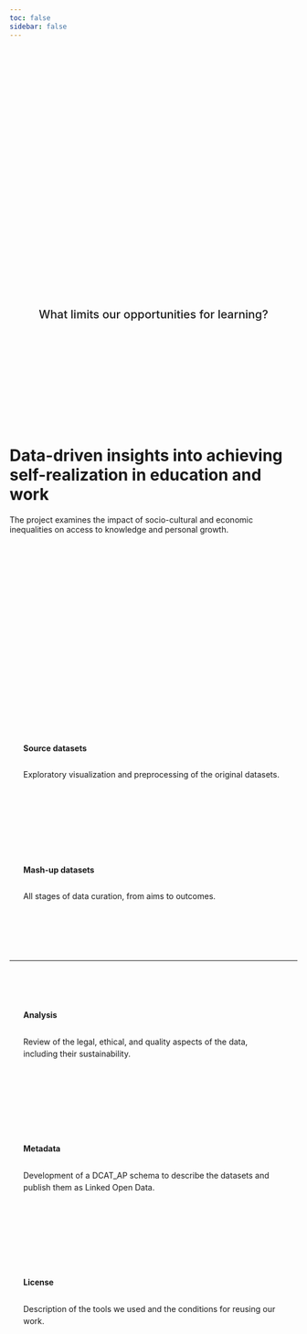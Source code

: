```yaml
---
toc: false
sidebar: false
---
```



<div class="hero">
  <h1>Knowledge For Knowledge’s Sake</h1>
  <h2>What limits our opportunities for learning?</h2>
</div>

# Data-driven insights into achieving self-realization in education and work

The project examines the impact of socio-cultural and economic inequalities on access to knowledge and personal growth.


<div class="grid-nav">
  <a class="card" href="sources/index">
    <h2>Source datasets</h2>
    <p>Exploratory visualization and preprocessing of the original datasets.</p>
  </a>
  <a class="card" href="syntheses/index">
    <h2>Mash-up datasets</h2>
    <p>All stages of data curation, from aims to outcomes.</p>
  </a>
  <hr>
  <a class="card" href="analysis">
    <h2>Analysis</h2>
    <p>Review of the legal, ethical, and quality aspects of the data, including their sustainability.</p>
  </a>
  <a class="card" href="metadata">
    <h2>Metadata</h2>
    <p>Development of a DCAT_AP schema to describe the datasets and publish them as Linked Open Data.</p>
  </a>
  <a class="card" href="license">
    <h2>License</h2>
    <p>Description of the tools we used and the conditions for reusing our work.</p>
  </a>
</div>

<style>

nav {
  display: none !important;
}

.hero {
  display: flex;
  flex-direction: column;
  align-items: center;
  justify-content: center;
  font-family: var(--sans-serif);
  text-wrap: balance;
  text-align: center;
  padding-bottom: 10rem;
  box-sizing: border-box;
  height: calc(100vh - calc(var(--observablehq-header-height) + 1.5rem + 2rem));
}

.hero h1 {
  margin: 1rem 0;
  padding: 1rem 0;
  max-width: none;
  font-size: 14vw;
  font-weight: 900;
  line-height: 1;
  background: linear-gradient(30deg, var(--theme-foreground-focus), currentColor);
  -webkit-background-clip: text;
  -webkit-text-fill-color: transparent;
  background-clip: text;
}

.hero h2 {
  max-width: 34em;
  font-size: 20px;
  font-style: initial;
  font-weight: 500;
  line-height: 1.5;
  color: var(--theme-foreground-muted);
}

@media (min-width: 640px) {
  .hero h1 {
    font-size: 90px;
  }
}

.grid-nav {
  margin: 20rem auto 5rem;
  grid-auto-rows: auto;
  gap: 40px;
  display: grid;
}

@container (min-width: 900px) {
  .grid-nav {
    gap: 70px;
    max-width: 800px;
  }
}

@container (min-width: 720px) {
  .grid-nav {
    grid-template-columns: repeat(6, 1fr);
    grid-template-rows: 1fr auto 1fr;
  }

  .grid-nav hr {
    grid-column: 1 / 7;
  }

  .grid-nav a:nth-child(1) {
    grid-column: 2 / 4;
  }

  .grid-nav a:nth-child(2) {
    grid-column: 4 / 6;
  }

  .grid-nav a:nth-child(4) {
    grid-column: 1 / 3;
  }

  .grid-nav a:nth-child(5) {
    grid-column: 3 / 5;
  }

  .grid-nav a:nth-child(6) {
    grid-column: 5 / 7;
  }
}


.grid-nav hr {
  padding: 0;
  margin: 0;
}

.grid-nav a {
  display: flex;
  flex-direction: column;
  border: 1px solid var(--theme-foreground-fainter);
  border-radius: 8px;
  padding: 1.5rem 1.5rem 3rem;
  line-height: 1rem;
  text-decoration: none !important;
  align-items: start;
  margin: 0;
}

.grid-nav a h2 {
  font: 24px/1.5 var(--serif);
  font-weight: 700;
  line-height: 1.5;
}

.grid-nav a {
  font: 17px/1.5 var(--serif);
  color: var(--theme-foreground);
  line-height: 1.5;
}

.grid-nav a:hover {
  border-color: var(--theme-foreground-focus);
  text-decoration: none;
}

.grid-nav a:hover h2 {
  color: var(--theme-foreground-focus);
}

</style>
